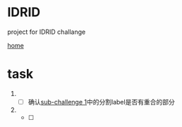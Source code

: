 # IDRID
project for IDRID challange

[home](https://idrid.grand-challenge.org/home/)

# task

1. - [ ]  确认[sub-challenge 1](https://idrid.grand-challenge.org/home/)中的分割label是否有重合的部分
2. - [ ]